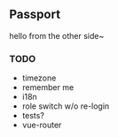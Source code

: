 ## Passport

hello from the other side~

### TODO

 - timezone
 - remember me
 - i18n
 - role switch w/o re-login
 - tests?
 - vue-router
